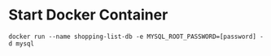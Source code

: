 # Start Docker Container

`docker run --name shopping-list-db -e MYSQL_ROOT_PASSWORD=[password] -d mysql`
